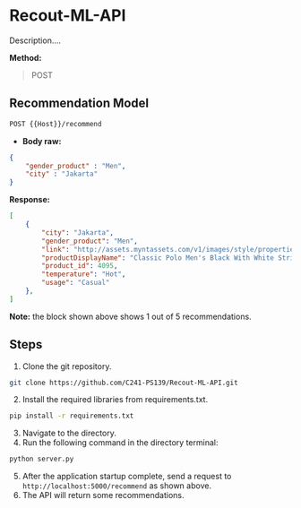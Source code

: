 # Recout-ML-API

Description....

**Method:**
>POST

## **Recommendation Model**
```bash
POST {{Host}}/recommend
```
- **Body raw:**
```JSON
{
    "gender_product" : "Men",
    "city" : "Jakarta"
}
```
**Response:**
```JSON
[
    {
        "city": "Jakarta",
        "gender_product": "Men",
        "link": "http://assets.myntassets.com/v1/images/style/properties/01dbbbcddf07e76cb9eeb46db9f42606_images.jpg",
        "productDisplayName": "Classic Polo Men's Black With White Stripes T-shirt",
        "product_id": 4095,
        "temperature": "Hot",
        "usage": "Casual"
    },
]
```
**Note:** the block shown above shows 1 out of 5 recommendations.

## Steps
1. Clone the git repository.
```bash
git clone https://github.com/C241-PS139/Recout-ML-API.git
```
2. Install the required libraries from requirements.txt.
```bash
pip install -r requirements.txt
```
3. Navigate to the directory.
4. Run the following command in the directory terminal:
```bash
python server.py
```
5. After the application startup complete, send a request to ```http://localhost:5000/recommend``` as shown above.
6. The API will return some recommendations.
